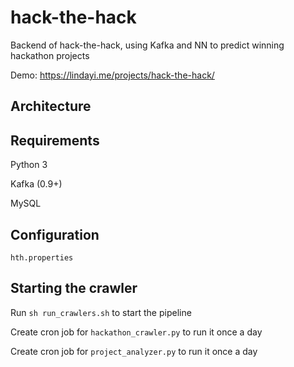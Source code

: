 # hack-the-hack
Backend of hack-the-hack, using Kafka and NN to predict winning hackathon projects

Demo: https://lindayi.me/projects/hack-the-hack/

## Architecture

## Requirements
Python 3

Kafka (0.9+)

MySQL

## Configuration
`hth.properties`

## Starting the crawler
Run `sh run_crawlers.sh` to start the pipeline

Create cron job for `hackathon_crawler.py` to run it once a day

Create cron job for `project_analyzer.py` to run it once a day
